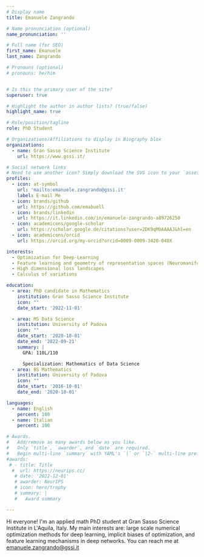 ```yaml
---
# Display name
title: Emanuele Zangrando

# Name pronunciation (optional)
name_pronunciation: ''

# Full name (for SEO)
first_name: Emanuele
last_name: Zangrando

# Pronouns (optional)
# pronouns: he/him


# Is this the primary user of the site?
superuser: true

# Highlight the author in author lists? (true/false)
highlight_name: true

# Role/position/tagline
role: PhD Student

# Organizations/Affiliations to display in Biography blox
organizations:
  - name: Gran Sasso Science Institute
    url: https://www.gssi.it/

# Social network links
# Need to use another icon? Simply download the SVG icon to your `assets/media/icons/` folder.
profiles:
  - icon: at-symbol
    url: 'mailto:emanuele.zangrando@gssi.it'
    label: E-mail Me
  - icon: brands/github
    url: https://github.com/emabuell
  - icon: brands/linkedin
    url: https://it.linkedin.com/in/emanuele-zangrando-a89726250
  - icon: academicons/google-scholar
    url: https://scholar.google.de/citations?user=2DK9qMUAAAAJ&hl=en
  - icon: academicons/orcid
    url: https://orcid.org/my-orcid?orcid=0009-0009-3420-040X

interests:
  - Optimization for Deep-Learning
  - Feature learning and geometry of representation spaces (Neuromanifolds)
  - High dimensional loss landscapes
  - Calculus of variations

education:
  - area: PhD candidate in Mathematics
    institution: Gran Sasso Science Institute
    icon: ""
    date_start: '2022-11-01'

  - area: MS Data Science
    institution: University of Padova
    icon: ""
    date_start: '2020-10-01'
    date_end: '2022-09-21'
    summary: |
      GPA: 110L/110

      Specialization: Mathematics of Data Science
  - area: BS Mathematics
    institution: University of Padova
    icon: ""
    date_start: '2016-10-01'
    date_end: '2020-10-01'

languages:
  - name: English
    percent: 100
  - name: Italian
    percent: 100

# Awards.
#   Add/remove as many awards below as you like.
#   Only `title`, `awarder`, and `date` are required.
#   Begin multi-line `summary` with YAML's `|` or `|2-` multi-line prefix and indent 2 spaces below.
#awards:
 # - title: Title
  #  url: https://neurips.cc/
   # date: '2022-12-01'
   # awarder: NeurIPS
   # icon: hero/trophy
   # summary: |
   #   Award summary

---
```


Hi everyone!
I'm an applied math PhD student at Gran Sasso Science Institute in L'Aquila, Italy. My main interests are: large scale numerical optimization methods for deep learning, implicit biases of optimization, and feature learning mechanisms in deep networks.
You can reach me at emanuele.zangrando@gssi.it
